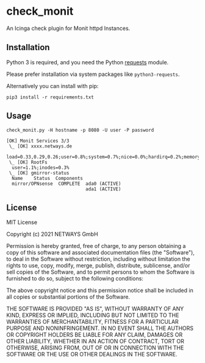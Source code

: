 # check_monit

An Icinga check plugin for Monit httpd Instances.

## Installation

Python 3 is required, and you need the Python [requests](https://pypi.org/project/requests/) module.

Please prefer installation via system packages like `python3-requests`.

Alternatively you can install with pip:

    pip3 install -r requirements.txt

## Usage

```
check_monit.py -H hostname -p 8080 -U user -P password

[OK] Monit Services 3/3
 \_ [OK] xxxx.netways.de
  load=0.33,0.29,0.26;user=0.8%;system=0.7%;nice=0.0%;hardirq=0.2%;memory=8.3%
 \_ [OK] RootFs
  user=1.1%;inodes=0.3%
 \_ [OK] gmirror-status
  Name    Status  Components
  mirror/OPNsense  COMPLETE  ada0 (ACTIVE)
                             ada1 (ACTIVE)
```

## License

MIT License

Copyright (c) 2021 NETWAYS GmbH

Permission is hereby granted, free of charge, to any person obtaining a copy
of this software and associated documentation files (the "Software"), to deal
in the Software without restriction, including without limitation the rights
to use, copy, modify, merge, publish, distribute, sublicense, and/or sell
copies of the Software, and to permit persons to whom the Software is
furnished to do so, subject to the following conditions:

The above copyright notice and this permission notice shall be included in all
copies or substantial portions of the Software.

THE SOFTWARE IS PROVIDED "AS IS", WITHOUT WARRANTY OF ANY KIND, EXPRESS OR
IMPLIED, INCLUDING BUT NOT LIMITED TO THE WARRANTIES OF MERCHANTABILITY,
FITNESS FOR A PARTICULAR PURPOSE AND NONINFRINGEMENT. IN NO EVENT SHALL THE
AUTHORS OR COPYRIGHT HOLDERS BE LIABLE FOR ANY CLAIM, DAMAGES OR OTHER
LIABILITY, WHETHER IN AN ACTION OF CONTRACT, TORT OR OTHERWISE, ARISING FROM,
OUT OF OR IN CONNECTION WITH THE SOFTWARE OR THE USE OR OTHER DEALINGS IN THE
SOFTWARE.
